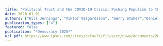 ```yaml
---
title: "Political Trust and the COVID-19 Crisis: Pushing Populism to the Backburner?"
date: 2020-01-01
authors: ["Will Jennings", "Viktor Valgardsson", "Gerry Stoker","Daniel Devine", "Jennifer Gaskell", "Mark Evans"]
publication_types: ["4"]
featured: false
publication: "*Democracy 2025*"
url_pdf: https://www.ipsos.com/sites/default/files/ct/news/documents/2020-08/covid_and_trust.pdf
---
```

